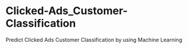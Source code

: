 # Clicked-Ads_Customer-Classification
Predict Clicked Ads Customer Classification by using Machine Learning
